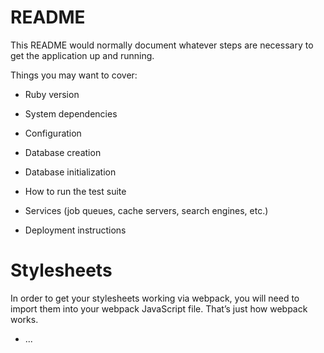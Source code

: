 # README

This README would normally document whatever steps are necessary to get the
application up and running.

Things you may want to cover:

* Ruby version

* System dependencies

* Configuration

* Database creation

* Database initialization

* How to run the test suite

* Services (job queues, cache servers, search engines, etc.)

* Deployment instructions

# Stylesheets
In order to get your stylesheets working via webpack, you will need to import them into your webpack JavaScript file. That’s just how webpack works.

* ...
